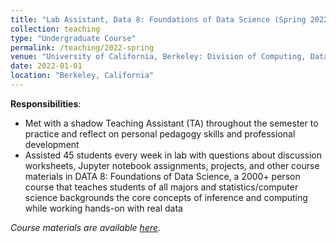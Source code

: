 ```yaml
---
title: "Lab Assistant, Data 8: Foundations of Data Science (Spring 2022)"
collection: teaching
type: "Undergraduate Course"
permalink: /teaching/2022-spring
venue: "University of California, Berkeley: Division of Computing, Data Science, and Society (CDSS)"
date: 2022-01-01
location: "Berkeley, California"
---
```


__Responsibilities__:
- Met with a shadow Teaching Assistant (TA) throughout the semester to practice and reflect on personal pedagogy skills and professional development
- Assisted 45 students every week in lab with questions about discussion worksheets, Jupyter notebook assignments, projects, and other course materials in DATA 8: Foundations of Data Science, a 2000+ person course that teaches students of all majors and statistics/computer science backgrounds the core concepts of inference and computing while working hands-on with real data

_Course materials are available [here](http://data8.org/fa22/)._
